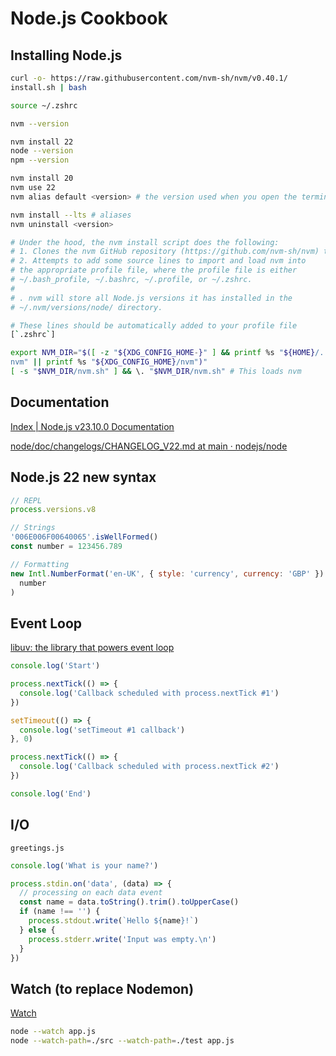 # Node.js Cookbook

## Installing Node.js

```bash
curl -o- https://raw.githubusercontent.com/nvm-sh/nvm/v0.40.1/
install.sh | bash

source ~/.zshrc

nvm --version

nvm install 22
node --version
npm --version

nvm install 20
nvm use 22
nvm alias default <version> # the version used when you open the terminal

nvm install --lts # aliases
nvm uninstall <version>

# Under the hood, the nvm install script does the following:
# 1. Clones the nvm GitHub repository (https://github.com/nvm-sh/nvm) to ~/.nvm/.
# 2. Attempts to add some source lines to import and load nvm into
# the appropriate profile file, where the profile file is either
# ~/.bash_profile, ~/.bashrc, ~/.profile, or ~/.zshrc.
#
# . nvm will store all Node.js versions it has installed in the
# ~/.nvm/versions/node/ directory.

# These lines should be automatically added to your profile file
[`.zshrc`]

export NVM_DIR="$([ -z "${XDG_CONFIG_HOME-}" ] && printf %s "${HOME}/.
nvm" || printf %s "${XDG_CONFIG_HOME}/nvm")"
[ -s "$NVM_DIR/nvm.sh" ] && \. "$NVM_DIR/nvm.sh" # This loads nvm
```

## Documentation

[Index | Node.js v23.10.0 Documentation](https://nodejs.org/api/)

[node/doc/changelogs/CHANGELOG_V22.md at main · nodejs/node](https://github.com/nodejs/node/blob/main/doc/changelogs/CHANGELOG_V22.md)

## Node.js 22 new syntax

```javascript
// REPL
process.versions.v8

// Strings
'006E006F00640065'.isWellFormed()
const number = 123456.789

// Formatting
new Intl.NumberFormat('en-UK', { style: 'currency', currency: 'GBP' }).format(
  number
)
```

## Event Loop

[libuv: the library that powers event loop](https://libuv.org)

```javascript
console.log('Start')

process.nextTick(() => {
  console.log('Callback scheduled with process.nextTick #1')
})

setTimeout(() => {
  console.log('setTimeout #1 callback')
}, 0)

process.nextTick(() => {
  console.log('Callback scheduled with process.nextTick #2')
})

console.log('End')
```

## I/O

`greetings.js`

```javascript
console.log('What is your name?')

process.stdin.on('data', (data) => {
  // processing on each data event
  const name = data.toString().trim().toUpperCase()
  if (name !== '') {
    process.stdout.write(`Hello ${name}!`)
  } else {
    process.stderr.write('Input was empty.\n')
  }
})
```

## Watch (to replace Nodemon)

[Watch](https://nodejs.org/dist/latest-v22.x/docs/api/cli.html#--watch)

```bash
node --watch app.js
node --watch-path=./src --watch-path=./test app.js
```
